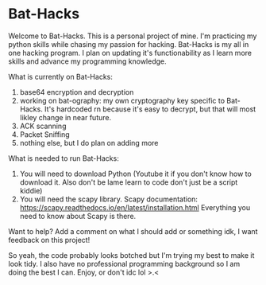 # Bat-Hacks
Welcome to Bat-Hacks. This is a personal project of mine. I'm practicing my python skills while chasing my passion for hacking. Bat-Hacks is my all in one hacking program. I plan on updating it's functionability as I learn more skills and advance my programming knowledge.

What is currently on Bat-Hacks:
1. base64 encryption and decryption
2. working on bat-ography: my own cryptography key specific to Bat-Hacks. It's hardcoded rn because it's easy to decrypt, but that will most likley change in near future.
3. ACK scanning
4. Packet Sniffing
5. nothing else, but I do plan on adding more

What is needed to run Bat-Hacks: 
1. You will need to download Python (Youtube it if you don't know how to download it. Also don't be lame learn to code don't just be a script kiddie)
2. You will need the scapy library. Scapy documentation: https://scapy.readthedocs.io/en/latest/installation.html
   Everything you need to know about Scapy is there.

Want to help? Add a comment on what I should add or something idk, I want feedback on this project!

So yeah, the code probably looks botched but I'm trying my best to make it look tidy. I also have no professional programming background so I am doing the best I can. 
Enjoy, or don't idc lol >.<
